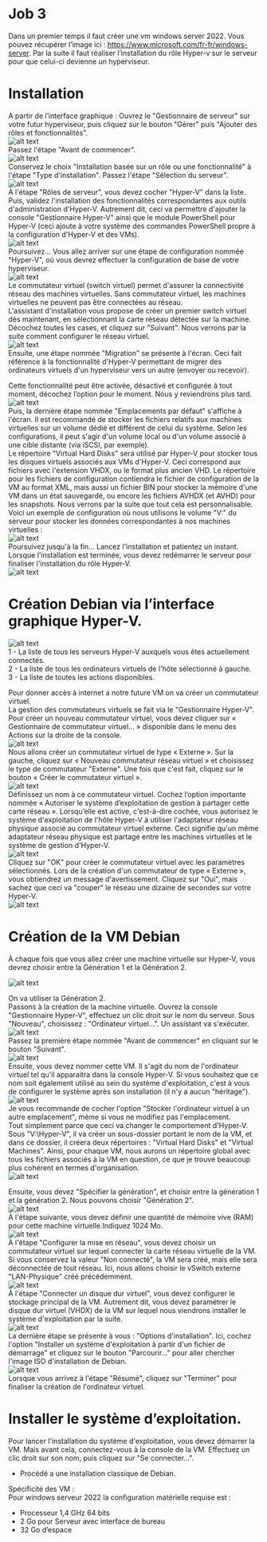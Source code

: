# Job 3
Dans un premier temps il faut créer une vm windows server 2022. Vous pouvez récupérer l’image ici : https://www.microsoft.com/fr-fr/windows-server.
Par la suite il faut réaliser l’installation du rôle Hyper-v sur le serveur pour que celui-ci devienne un hyperviseur.

# Installation
A partir de l’interface graphique : 
Ouvrez le "Gestionnaire de serveur" sur votre futur hyperviseur, puis cliquez sur le bouton "Gérer" puis "Ajouter des rôles et fonctionnalités".  
![alt text](Installer-Hyper-V-Windows-Server-2022-Etape-1.png)  
Passez l'étape "Avant de commencer".  
![alt text](Installer-Hyper-V-Windows-Server-2022-Etape-1-1.png)  
Conservez le choix "Installation basée sur un rôle ou une fonctionnalité" à l'étape "Type d'installation". Passez l'étape "Sélection du serveur".  
![alt text](Installer-Hyper-V-Windows-Server-2022-Etape-1-2.png)  
À l'étape "Rôles de serveur", vous devez cocher "Hyper-V" dans la liste. Puis, validez l'installation des fonctionnalités correspondantes aux outils d'administration d'Hyper-V. Autrement dit, ceci va permettre d'ajouter la console "Gestionnaire Hyper-V" ainsi que le module PowerShell pour Hyper-V (ceci ajoute à votre système des commandes PowerShell propre à la configuration d'Hyper-V et des VMs).  
![alt text](Installer-Hyper-V-Windows-Server-2022-Etape-1-3.png)  
Poursuivez... Vous allez arriver sur une étape de configuration nommée "Hyper-V", où vous devrez effectuer la configuration de base de votre hyperviseur.  
![alt text](Installer-Hyper-V-Windows-Server-2022-Etape-1-4.png)  
Le commutateur virtuel (switch virtuel) permet d'assurer la connectivité réseau des machines virtuelles. Sans commutateur virtuel, les machines virtuelles ne peuvent pas être connectées au réseau.  
L'assistant d'installation vous propose de créer un premier switch virtuel dès maintenant, en sélectionnant la carte réseau détectée sur la machine. Décochez toutes les cases, et cliquez sur "Suivant". Nous verrons par la suite comment configurer le réseau virtuel.  
![alt text](Installer-Hyper-V-Windows-Server-2022-Etape-1-5.png)  
Ensuite, une étape nommée "Migration" se présente à l'écran. Ceci fait référence à la fonctionnalité d'Hyper-V permettant de migrer des ordinateurs virtuels d'un hyperviseur vers un autre (envoyer ou recevoir).  
  
Cette fonctionnalité peut être activée, désactivé et configurée à tout moment, décochez l’option pour le moment. Nous y reviendrons plus tard.  
![alt text](Installer-Hyper-V-Windows-Server-2022-Etape-1-6.png)  
Puis, la dernière étape nommée "Emplacements par défaut" s'affiche à l'écran. Il est recommandé de stocker les fichiers relatifs aux machines virtuelles sur un volume dédié et différent de celui du système. Selon les configurations, il peut s'agir d'un volume local ou d'un volume associé à une cible distante (via iSCSI, par exemple).  
Le répertoire "Virtual Hard Disks" sera utilisé par Hyper-V pour stocker tous les disques virtuels associés aux VMs d'Hyper-V. Ceci correspond aux fichiers avec l'extension VHDX, ou le format plus ancien VHD. Le répertoire pour les fichiers de configuration contiendra le fichier de configuration de la VM au format XML, mais aussi un fichier BIN pour stocker la mémoire d'une VM dans un état sauvegardé, ou encore les fichiers AVHDX (et AVHD) pour les snapshots. Nous verrons par la suite que tout cela est personnalisable.  
Voici un exemple de configuration où nous utilisons le volume "V:" du serveur pour stocker les données correspondantes à nos machines virtuelles :  
![alt text](Installer-Hyper-V-Windows-Server-2022-Etape-1-7.png)  
Poursuivez jusqu'à la fin... Lancez l'installation et patientez un instant.  
Lorsque l'installation est terminée, vous devez redémarrer le serveur pour finaliser l'installation du rôle Hyper-V.  
![alt text](Installer-Hyper-V-Windows-Server-2022-Etape-1-8.png)  
# Création Debian via l’interface graphique Hyper-V.  
![alt text](Installer-Hyper-V-Windows-Server-2022-Etape-1-9.png)  
1 - La liste de tous les serveurs Hyper-V auxquels vous êtes actuellement connectés.  
2 - La liste de tous les ordinateurs virtuels de l'hôte sélectionné à gauche.  
3 - La liste de toutes les actions disponibles.  
  
Pour donner accès à internet a notre future VM on va créer un commutateur virtuel.  
La gestion des commutateurs virtuels se fait via le "Gestionnaire Hyper-V". Pour créer un nouveau commutateur virtuel, vous devez cliquer sur « Gestionnaire de commutateur virtuel… » disponible dans le menu des Actions sur la droite de la console.  
![alt text](Installer-Hyper-V-Windows-Server-2022-Etape-1-10.png)  
Nous allons créer un commutateur virtuel de type « Externe ». Sur la gauche, cliquez sur « Nouveau commutateur réseau virtuel » et choisissez le type de commutateur "Externe". Une fois que c'est fait, cliquez sur le bouton « Créer le commutateur virtuel ».  
![alt text](Installer-Hyper-V-Windows-Server-2022-Etape-1-11.png)  
Définissez un nom à ce commutateur virtuel. Cochez l’option importante nommée « Autoriser le système d’exploitation de gestion à partager cette carte réseau ». Lorsqu’elle est active, c'est-à-dire cochée, vous autorisez le système d'exploitation de l'hôte Hyper-V à utiliser l'adaptateur réseau physique associé au commutateur virtuel externe. Ceci signifie qu'un même adaptateur réseau physique est partagé entre les machines virtuelles et le système de gestion d'Hyper-V.  
![alt text](Installer-Hyper-V-Windows-Server-2022-Etape-1-12.png)  
Cliquez sur "OK" pour créer le commutateur virtuel avec les paramètres sélectionnés. Lors de la création d'un commutateur de type « Externe », vous obtiendrez un message d'avertissement. Cliquez sur "Oui", mais sachez que ceci va "couper" le réseau une dizaine de secondes sur votre Hyper-V.  
![alt text](Installer-Hyper-V-Windows-Server-2022-Etape-1-13.png)  
# Création de la VM Debian  

À chaque fois que vous allez créer une machine virtuelle sur Hyper-V, vous devrez choisir entre la Génération 1 et la Génération 2.  


![alt text](image.png)  


On va utiliser la Génération 2.  
Passons à la création de la machine virtuelle. Ouvrez la console "Gestionnaire Hyper-V", effectuez un clic droit sur le nom du serveur. Sous "Nouveau", choisissez : "Ordinateur virtuel...". Un assistant va s'exécuter.  
![alt text](Installer-Hyper-V-Windows-Server-2022-Etape-1-14.png)  
Passez la première étape nommée "Avant de commencer" en cliquant sur le bouton "Suivant".  
![alt text](Installer-Hyper-V-Windows-Server-2022-Etape-1-15.png)  
Ensuite, vous devez nommer cette VM. Il s'agit du nom de l'ordinateur virtuel tel qu'il apparaitra dans la console Hyper-V. Si vous souhaitez que ce nom soit également utilisé au sein du système d'exploitation, c'est à vous de configurer le système après son installation (il n'y a aucun "héritage").  
![alt text](Installer-Hyper-V-Windows-Server-2022-Etape-1-16.png)  
Je vous recommande de cocher l'option "Stocker l'ordinateur virtuel à un autre emplacement", même si vous ne modifiez pas l'emplacement.  
Tout simplement parce que ceci va changer le comportement d'Hyper-V. Sous "V:\Hyper-V\", il va créer un sous-dossier portant le nom de la VM, et dans ce dossier, il créera deux répertoires : "Virtual Hard Disks" et "Virtual Machines". Ainsi, pour chaque VM, nous aurons un répertoire global avec tous les fichiers associés à la VM en question, ce que je trouve beaucoup plus cohérent en termes d'organisation.  
![alt text](Installer-Hyper-V-Windows-Server-2022-Etape-1-17.png)  

Ensuite, vous devez "Spécifier la génération", et choisir entre la génération 1 et la génération 2. Nous pouvons choisir "Génération 2".  
![alt text](Installer-Hyper-V-Windows-Server-2022-Etape-1-18.png)  
À l'étape suivante, vous devez définir une quantité de mémoire vive (RAM) pour cette machine virtuelle.Indiquez 1024 Mo.  
![alt text](Installer-Hyper-V-Windows-Server-2022-Etape-1-19.png)  
À l'étape "Configurer la mise en réseau", vous devez choisir un commutateur virtuel sur lequel connecter la carte réseau virtuelle de la VM. Si vous conservez la valeur "Non connecté", la VM sera créé, mais elle sera déconnectée de tout réseau. Ici, nous allons choisir le vSwitch externe "LAN-Physique" créé précédemment.  
![alt text](Installer-Hyper-V-Windows-Server-2022-Etape-1-20.png)  
À l'étape "Connecter un disque dur virtuel", vous devez configurer le stockage principal de la VM. Autrement dit, vous devez paramétrer le disque dur virtuel (VHDX) de la VM sur lequel nous viendrons installer le système d'exploitation par la suite.  
![alt text](Installer-Hyper-V-Windows-Server-2022-Etape-1-21.png)  
La dernière étape se présente à vous : "Options d'installation". Ici, cochez l'option "Installer un système d'exploitation à partir d'un fichier de démarrage" et cliquez sur le bouton "Parcourir..." pour aller chercher l'image ISO d'installation de Debian.  
![alt text](Installer-Hyper-V-Windows-Server-2022-Etape-1-22.png)  
Lorsque vous arrivez à l'étape "Résumé", cliquez sur "Terminer" pour finaliser la création de l'ordinateur virtuel.  

# Installer le système d’exploitation.  
Pour lancer l'installation du système d'exploitation, vous devez démarrer la VM. Mais avant cela, connectez-vous à la console de la VM. Effectuez un clic droit sur son nom, puis cliquez sur "Se connecter...".  

 - Procédé a une installation classique de Debian.  

Spécificité des VM :  
Pour windows serveur 2022 la configuration matérielle requise est :  
 - Processeur 1,4 GHz 64 bits  
 - 2 Go pour Serveur avec interface de bureau  
 - 32 Go d’espace  
